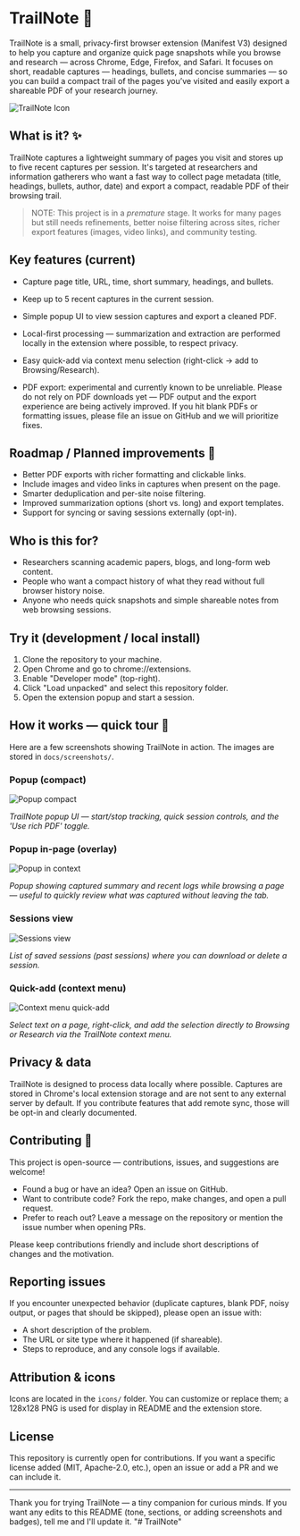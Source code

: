 # TrailNote 🔖

TrailNote is a small, privacy-first browser extension (Manifest V3) designed to help you capture and organize quick page snapshots while you browse and research — across Chrome, Edge, Firefox, and Safari. It focuses on short, readable captures — headings, bullets, and concise summaries — so you can build a compact trail of the pages you’ve visited and easily export a shareable PDF of your research journey.

![TrailNote Icon](icons/icon-128.png)

## What is it? ✨

TrailNote captures a lightweight summary of pages you visit and stores up to five recent captures per session. It's targeted at researchers and information gatherers who want a fast way to collect page metadata (title, headings, bullets, author, date) and export a compact, readable PDF of their browsing trail.

> NOTE: This project is in a *premature* stage. It works for many pages but still needs refinements, better noise filtering across sites, richer export features (images, video links), and community testing.

## Key features (current)

- Capture page title, URL, time, short summary, headings, and bullets.
- Keep up to 5 recent captures in the current session.
- Simple popup UI to view session captures and export a cleaned PDF.
- Local-first processing — summarization and extraction are performed locally in the extension where possible, to respect privacy.
- Easy quick-add via context menu selection (right-click → add to Browsing/Research).

- PDF export: experimental and currently known to be unreliable. Please do not rely on PDF downloads yet — PDF output and the export experience are being actively improved. If you hit blank PDFs or formatting issues, please file an issue on GitHub and we will prioritize fixes.

## Roadmap / Planned improvements 🚀

- Better PDF exports with richer formatting and clickable links.
- Include images and video links in captures when present on the page.
- Smarter deduplication and per-site noise filtering.
- Improved summarization options (short vs. long) and export templates.
- Support for syncing or saving sessions externally (opt-in).

## Who is this for?

- Researchers scanning academic papers, blogs, and long-form web content.
- People who want a compact history of what they read without full browser history noise.
- Anyone who needs quick snapshots and simple shareable notes from web browsing sessions.

## Try it (development / local install)

1. Clone the repository to your machine.
2. Open Chrome and go to chrome://extensions.
3. Enable "Developer mode" (top-right).
4. Click "Load unpacked" and select this repository folder.
5. Open the extension popup and start a session.

## How it works — quick tour 🧭

Here are a few screenshots showing TrailNote in action. The images are stored in `docs/screenshots/`.

### Popup (compact)
![Popup compact](docs/screenshots/popup%20image.png)

*TrailNote popup UI — start/stop tracking, quick session controls, and the 'Use rich PDF' toggle.*

### Popup in-page (overlay)
![Popup in context](docs/screenshots/working%20image%20with%20summary.jpg)

*Popup showing captured summary and recent logs while browsing a page — useful to quickly review what was captured without leaving the tab.*

### Sessions view
![Sessions view](docs/screenshots/session%20stored%20image.png)

*List of saved sessions (past sessions) where you can download or delete a session.*

### Quick-add (context menu)
![Context menu quick-add](docs/screenshots/right%20click%20image.png)

*Select text on a page, right-click, and add the selection directly to Browsing or Research via the TrailNote context menu.*

## Privacy & data

TrailNote is designed to process data locally where possible. Captures are stored in Chrome's local extension storage and are not sent to any external server by default. If you contribute features that add remote sync, those will be opt-in and clearly documented.

## Contributing 🤝

This project is open-source — contributions, issues, and suggestions are welcome!

- Found a bug or have an idea? Open an issue on GitHub.
- Want to contribute code? Fork the repo, make changes, and open a pull request.
- Prefer to reach out? Leave a message on the repository or mention the issue number when opening PRs.

Please keep contributions friendly and include short descriptions of changes and the motivation.

## Reporting issues

If you encounter unexpected behavior (duplicate captures, blank PDF, noisy output, or pages that should be skipped), please open an issue with:

- A short description of the problem.
- The URL or site type where it happened (if shareable).
- Steps to reproduce, and any console logs if available.

## Attribution & icons

Icons are located in the `icons/` folder. You can customize or replace them; a 128x128 PNG is used for display in README and the extension store.

## License

This repository is currently open for contributions. If you want a specific license added (MIT, Apache-2.0, etc.), open an issue or add a PR and we can include it.

---

Thank you for trying TrailNote — a tiny companion for curious minds. If you want any edits to this README (tone, sections, or adding screenshots and badges), tell me and I'll update it.
"# TrailNote" 
